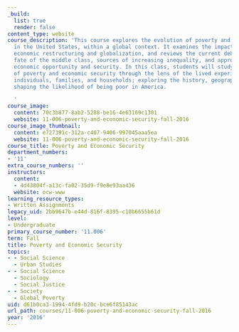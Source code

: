 ```yaml
---
_build:
  list: true
  render: false
content_type: website
course_description: 'This course explores the evolution of poverty and economic security
  in the United States, within a global context. It examines the impact of recent
  economic restructuring and globalization, and reviews the current debate about the
  fate of the middle class, sources of increasing inequality, and approaches to advancing
  economic opportunity and security. In this class, students will study the topic
  of poverty and economic security through the lens of the lived experience of Americans:
  individuals, families, and households; exploring the history, geography, and forces
  shaping the likelihood of being poor in America.

  '
course_image:
  content: 70c3b877-8ab2-5288-be16-4e63169c1301
  website: 11-006-poverty-and-economic-security-fall-2016
course_image_thumbnail:
  content: e727391c-312a-c407-9406-997045aaa5ea
  website: 11-006-poverty-and-economic-security-fall-2016
course_title: Poverty and Economic Security
department_numbers:
- '11'
extra_course_numbers: ''
instructors:
  content:
  - 4d43804f-a13c-fa02-35d9-f9e8e93aa436
  website: ocw-www
learning_resource_types:
- Written Assignments
legacy_uid: 2bb9647b-e44d-816f-8395-c10b6655b61d
level:
- Undergraduate
primary_course_number: '11.006'
term: Fall
title: Poverty and Economic Security
topics:
- - Social Science
  - Urban Studies
- - Social Science
  - Sociology
  - Social Justice
- - Society
  - Global Poverty
uid: d61b0ca3-1994-4fd9-b20c-bce6f85143ac
url_path: courses/11-006-poverty-and-economic-security-fall-2016
year: '2016'
---
```

